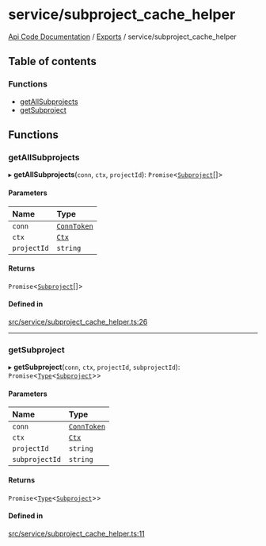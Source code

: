 # service/subproject\_cache\_helper
 
[Api Code Documentation](../README.md) / [Exports](../modules.md) / service/subproject\_cache\_helper

## Table of contents

### Functions

- [getAllSubprojects](service_subproject_cache_helper.md#getallsubprojects)
- [getSubproject](service_subproject_cache_helper.md#getsubproject)

## Functions

### getAllSubprojects

▸ **getAllSubprojects**(`conn`, `ctx`, `projectId`): `Promise`\<[`Subproject`](../interfaces/service_domain_workflow_subproject.Subproject.md)[]\>

#### Parameters

| Name | Type |
| :------ | :------ |
| `conn` | [`ConnToken`](service_conn.md#conntoken) |
| `ctx` | [`Ctx`](../interfaces/lib_ctx.Ctx.md) |
| `projectId` | `string` |

#### Returns

`Promise`\<[`Subproject`](../interfaces/service_domain_workflow_subproject.Subproject.md)[]\>

#### Defined in

[src/service/subproject_cache_helper.ts:26](https://github.com/openkfw/TruBudget/blob/422cbec/api/src/service/subproject_cache_helper.ts#L26)

___

### getSubproject

▸ **getSubproject**(`conn`, `ctx`, `projectId`, `subprojectId`): `Promise`\<[`Type`](result.md#type)\<[`Subproject`](../interfaces/service_domain_workflow_subproject.Subproject.md)\>\>

#### Parameters

| Name | Type |
| :------ | :------ |
| `conn` | [`ConnToken`](service_conn.md#conntoken) |
| `ctx` | [`Ctx`](../interfaces/lib_ctx.Ctx.md) |
| `projectId` | `string` |
| `subprojectId` | `string` |

#### Returns

`Promise`\<[`Type`](result.md#type)\<[`Subproject`](../interfaces/service_domain_workflow_subproject.Subproject.md)\>\>

#### Defined in

[src/service/subproject_cache_helper.ts:11](https://github.com/openkfw/TruBudget/blob/422cbec/api/src/service/subproject_cache_helper.ts#L11)
